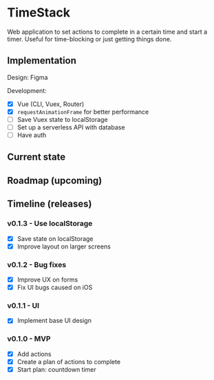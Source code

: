 # TimeStack

Web application to set actions to complete in a certain time and start a timer. Useful for time-blocking or just getting things done.

## Implementation

Design: Figma

Development: 
- [x] Vue (CLI, Vuex, Router)
- [x] `requestAnimationFrame` for better performance
- [ ] Save Vuex state to localStorage
- [ ] Set up a serverless API with database
- [ ] Have auth

## Current state


## Roadmap (upcoming)

## Timeline (releases)

### v0.1.3 - Use localStorage
- [x] Save state on localStorage
- [x] Improve layout on larger screens

### v0.1.2 - Bug fixes
- [x] Improve UX on forms
- [x] Fix UI bugs caused on iOS

### v0.1.1 - UI
- [x] Implement base UI design

### v0.1.0 - MVP
- [x] Add actions
- [x] Create a plan of actions to complete
- [x] Start plan: countdown timer
